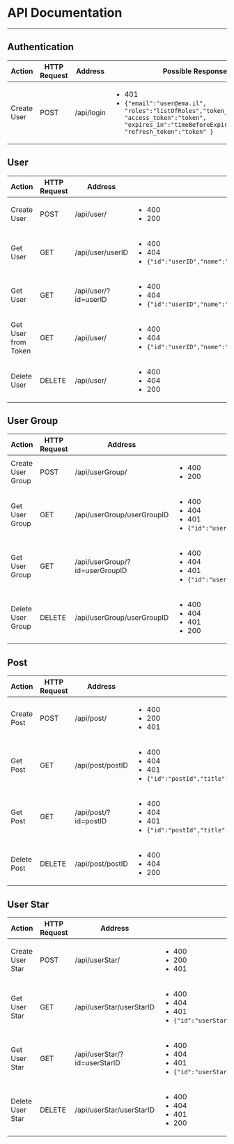 # API Documentation

---

## Authentication
Action | HTTP Request| Address | Possible Responses | JSON Sent With Request
--- | --- | --- | --- | ---
Create User | POST | /api/login | <ul><li>401</li> <li>`{"email":"user@ema.il", "roles":"listOfRoles","token_type":"Bearer", "access_token":"token", "expires_in":"timeBeforeExpires", "refresh_token":"token" }`</li> </ul> | `{"email":"user@ema.il", "password":"userPassword"}`

## User
Action | HTTP Request | Address | Possible Responses | JSON Sent With Request
--- | --- | --- | --- | ---
Create User | POST | /api/user/ | <ul><li>400</li> <li>200</li></ul> | `{"name":"userName","email":"user@ema.il","password":"userPassword"}`
Get User | GET | /api/user/userID | <ul><li>400</li> <li>404</li> <li>`{"id":"userID","name":"userName","circles":"listOfUserGroupIds,"posts":"listOfPostIDs","stars":"listOfStarIds"}`</li></ul> | None
Get User | GET | /api/user/?id=userID | <ul><li>400</li> <li>404</li> <li>`{"id":"userID","name":"userName","circles":"listOfUserGroupIds,"posts":"listOfPostIDs","stars":"listOfStarIds"}`</li></ul> | None
Get User from Token | GET | /api/user/ | <ul><li>400</li> <li>404</li> <li>`{"id":"userID","name":"userName","circles":"listOfUserGroupIds,"Posts":"listOfPostIDs","stars":"listOfStarIds"}`</li></ul> | None
Delete User | DELETE | /api/user/ | <ul><li>400</li> <li>404</li> <li>200</li></ul> | None

## User Group
Action | HTTP Request | Address | Possible Responses | JSON Sent With Request
--- | --- | --- | --- | ---
Create User Group | POST | /api/userGroup/ | <ul><li>400</li> <li>200</li></ul> | `{"name":"userGroupName","description":"userGroupDescription"}`
Get User Group | GET | /api/userGroup/userGroupID | <ul><li>400</li> <li>404</li> <li>401</li> <li>`{"id":"userGroupID","name":"userGroupName","users":"listOfUserIDs","posts":"listOfPostIDs"}`</li></ul> | None
Get User Group | GET | /api/userGroup/?id=userGroupID | <ul><li>400</li> <li>404</li> <li>401</li> <li>`{"id":"userGroupID","name":"userGroupName","users":"listOfUserIDs","posts":"listOfPostIDs"}`</li></ul> | None
Delete User Group | DELETE | /api/userGroup/userGroupID | <ul><li>400</li> <li>404</li> <li>401</li> <li>200</li></ul> | None

## Post
Action | HTTP Request | Address | Possible Responses | JSON Sent With Request
--- | --- | --- | --- | ---
Create Post | POST | /api/post/ | <ul><li>400</li> <li>200</li> <li>401</li></ul> | `{"title":"postTitle","content":"contentInBase64","group":"userGroupId"}`
Get Post | GET | /api/post/postID | <ul><li>400</li> <li>404</li> <li>401</li><li>`{"id":"postId","title":"postTitle","author":"authorUserId","group":"userGroupId","content":"contentInBase64","time":"timeOfPost","stars":"listOfStarIds"}`</li></ul> | None
Get Post | GET | /api/post/?id=postID | <ul><li>400</li> <li>404</li> <li>401</li><li>`{"id":"postId","title":"postTitle","author":"authorUserId","group":"userGroupId","content":"contentInBase64","time":"timeOfPost","stars":"listOfStarIds"}`</li></ul> | None
Delete Post | DELETE | /api/post/postID | <ul><li>400</li> <li>404</li> <li>200</li></ul> | None


## User Star
Action | HTTP Request | Address | Possible Responses | JSON Sent With Request
--- | --- | --- | --- | ---
Create User Star | POST | /api/userStar/ | <ul><li>400</li> <li>200</li> <li>401</li></ul> | `{"post":"postId"}`
Get User Star | GET | /api/userStar/userStarID | <ul><li>400</li> <li>404</li> <li>401</li><li>`{"id":"userStarID","author":"authorUserId","user":"userId","time":"timeOfUserStar"}`</li></ul> | None
Get User Star | GET | /api/userStar/?id=userStarID | <ul><li>400</li> <li>404</li> <li>401</li><li>`{"id":"userStarID","author":"authorUserId","user":"userId","time":"timeOfUserStar"}`</li></ul> | None
Delete User Star | DELETE | /api/userStar/userStarID | <ul><li>400</li> <li>404</li> <li>401</li> <li>200</li></ul> | None